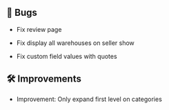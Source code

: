 ## 🐛 Bugs

- Fix review page

- Fix display all warehouses on seller show

- Fix custom field values with quotes


## 🛠️ Improvements

- Improvement: Only expand first level on categories